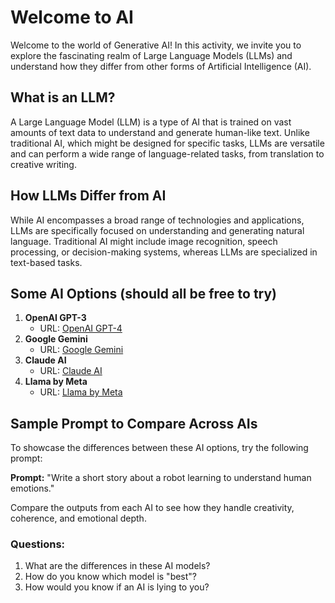 # Welcome to AI

Welcome to the world of Generative AI! In this activity, we invite you to explore the fascinating realm of Large Language Models (LLMs) and understand how they differ from other forms of Artificial Intelligence (AI).

## What is an LLM?

A Large Language Model (LLM) is a type of AI that is trained on vast amounts of text data to understand and generate human-like text. Unlike traditional AI, which might be designed for specific tasks, LLMs are versatile and can perform a wide range of language-related tasks, from translation to creative writing.

## How LLMs Differ from AI

While AI encompasses a broad range of technologies and applications, LLMs are specifically focused on understanding and generating natural language. Traditional AI might include image recognition, speech processing, or decision-making systems, whereas LLMs are specialized in text-based tasks.

## Some AI Options (should all be free to try)

1. **OpenAI GPT-3**
   - URL: [OpenAI GPT-4](https://openai.com/index/gpt-4/)
2. **Google Gemini**
   - URL: [Google Gemini](https://gemini.google.com/app)
3. **Claude AI**
   - URL: [Claude AI](https://claude.ai/)
4. **Llama by Meta**
   - URL: [Llama by Meta](https://www.llama.com/docs/get-started/)

## Sample Prompt to Compare Across AIs

To showcase the differences between these AI options, try the following prompt:

**Prompt:** "Write a short story about a robot learning to understand human emotions."

Compare the outputs from each AI to see how they handle creativity, coherence, and emotional depth.

### Questions:

1. What are the differences in these AI models?
2. How do you know which model is "best"?
3. How would you know if an AI is lying to you?
